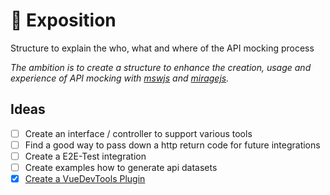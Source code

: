 # 📖 Exposition

Structure to explain the who, what and where of the API mocking process

_The ambition is to create a structure to enhance the creation, usage and experience of API mocking with [mswjs](https://github.com/mswjs/msw) and [miragejs](https://github.com/miragejs/miragejs)._


## Ideas

- [ ] Create an interface / controller to support various tools
- [ ] Find a good way to pass down a http return code for future integrations
- [ ] Create a E2E-Test integration
- [ ] Create examples how to generate api datasets
- [x] [Create a VueDevTools Plugin](https://github.com/h2xd/exposition/tree/main/packages/vue-devtools)
